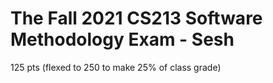 # The Fall 2021 CS213 Software Methodology Exam - Sesh

125 pts (flexed to 250 to make 25% of class grade)
